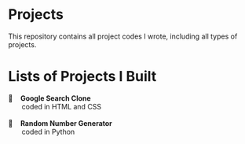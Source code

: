 # Projects
This repository contains all project codes I wrote, including all types of projects.

# Lists of Projects I Built
🔸&nbsp;&nbsp;&nbsp; **Google Search Clone** <br />
  &nbsp;&nbsp;&nbsp;&nbsp;&nbsp;&nbsp;&nbsp;coded in HTML and CSS<br /><br />
🔸&nbsp;&nbsp;&nbsp; **Random Number Generator** <br />
  &nbsp;&nbsp;&nbsp;&nbsp;&nbsp;&nbsp;&nbsp;coded in Python
